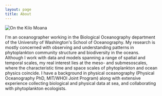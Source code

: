 ```yaml
---
layout: page
title: About
---
```

 
![On the Kilo Moana](https://www.dropbox.com/s/fpfar3p96dp32yq/SophieKM.jpg)
 
I'm an oceanographer working in the Biological Oceanography department of the University of Washington's School of Oceanography. My research is mostly concerned with observing and understanding patterns in phytoplankton community structure and biodiversity in the oceans. Although I work with data and models spanning a range of spatial and temporal scales, my real interest lies at the meso- and submesoscales, where the characteristic time and space scales of phytoplankton and ocean physics coincide. I have a background in physical oceanography (Physical Oceanography PhD, MIT/WHOI Joint Program) along with extensive experience collecting biological and physical data at sea, and collaborating with phytoplankton ecologists.
